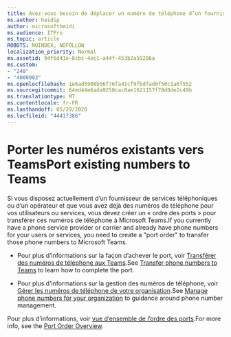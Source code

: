```yaml
---
title: Avez-vous besoin de déplacer un numéro de téléphone d’un fournisseur vers Microsoft ?
ms.author: heidip
author: microsoftheidi
ms.audience: ITPro
ms.topic: article
ROBOTS: NOINDEX, NOFOLLOW
localization_priority: Normal
ms.assetid: 94f6d41e-8cbc-4ec1-a44f-453b2a59206a
ms.custom:
- "248"
- "4000003"
ms.openlocfilehash: 1e6ad5908b56f76fa41cf9fbdfad0f50c1a6f552
ms.sourcegitcommit: 64ed44e6ada9250cac8ae1621157f78d0de2c49b
ms.translationtype: MT
ms.contentlocale: fr-FR
ms.lasthandoff: 05/29/2020
ms.locfileid: "44417386"
---
```

# <a name="port-existing-numbers-to-teams"></a><span data-ttu-id="e1057-102">Porter les numéros existants vers Teams</span><span class="sxs-lookup"><span data-stu-id="e1057-102">Port existing numbers to Teams</span></span>

<span data-ttu-id="e1057-103">Si vous disposez actuellement d’un fournisseur de services téléphoniques ou d’un opérateur et que vous avez déjà des numéros de téléphone pour vos utilisateurs ou services, vous devez créer un « ordre des ports » pour transférer ces numéros de téléphone à Microsoft Teams.</span><span class="sxs-lookup"><span data-stu-id="e1057-103">If you currently have a phone service provider or carrier and already have phone numbers for your users or services, you need to create a "port order" to transfer those phone numbers to Microsoft Teams.</span></span>

- <span data-ttu-id="e1057-104">Pour plus d’informations sur la façon d’achever le port, voir [Transférer des numéros de téléphone aux Teams](https://docs.microsoft.com/microsoftteams/phone-number-calling-plans/transfer-phone-numbers-to-teams).</span><span class="sxs-lookup"><span data-stu-id="e1057-104">See [Transfer phone numbers to Teams](https://docs.microsoft.com/microsoftteams/phone-number-calling-plans/transfer-phone-numbers-to-teams) to learn how to complete the port.</span></span> 

- <span data-ttu-id="e1057-105">Pour plus d’informations sur la gestion des numéros de téléphone, voir [Gérer les numéros de téléphone de votre organisation](https://docs.microsoft.com/microsoftteams/manage-phone-numbers-for-your-organization/manage-phone-numbers-for-your-organization).</span><span class="sxs-lookup"><span data-stu-id="e1057-105">See [Manage phone numbers for your organization](https://docs.microsoft.com/microsoftteams/manage-phone-numbers-for-your-organization/manage-phone-numbers-for-your-organization) to guidance around phone number management.</span></span> 

<span data-ttu-id="e1057-106">Pour plus d’informations, voir [vue d’ensemble de l’ordre des ports](https://docs.microsoft.com/MicrosoftTeams/phone-number-calling-plans/port-order-overview).</span><span class="sxs-lookup"><span data-stu-id="e1057-106">For more info, see the [Port Order Overview](https://docs.microsoft.com/MicrosoftTeams/phone-number-calling-plans/port-order-overview).</span></span>  